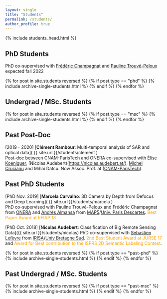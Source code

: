 ```yaml
---
layout: single
title: "Students"
permalink: /students/
author_profile: true
---
```


{% include students_head.html %}

## PhD Students
<a name="PhD"></a>

PhD co-supervised with [Frédéric Champagnat](https://www.researchgate.net/profile/Frederic_Champagnat) and [Pauline Trouvé-Peloux](https://www.onera.fr/fr/staff/pauline-trouve-peloux) expected fall 2022

{% for post in site.students reversed %} {% if post.type == "phd" %} {% include archive-single-students.html %} {% endif %} {% endfor %}

## Undergrad / MSc. Students
<a name="MSc"></a>

{% for post in site.students reversed %} {% if post.type == "msc" %} {% include archive-single-students.html %} {% endif %} {% endfor %}

## Past Post-Doc
<a name="Past PostDoc"></a>

\[2019 - 2020\] [**Clément Rambour**: Multi-temporal analysis of SAR and optical data]( {{ site.url }}/students/clement )  
Post-doc between CNAM-ParisTech and ONERA co-supervised with [Élise Koeniguer](https://www.onera.fr/fr/staff/elise-colin-koeniguer), [Nicolas Audebert)(https://nicolas.audebert.at/), [Michel Crucianu](http://cedric.cnam.fr/~crucianm/) and Mihai Datcu. Now Assoc. Prof. at ([CNAM-ParisTech](http://www.cnam.fr)).

## Past PhD Students
<a name="PastPhD"></a>

\[PhD Nov. 2019\] [**Marcela Carvalho**: 3D Camera by Depth from Defocus and Deep Learning]( {{ site.url }}/students/marcela )  
PhD co-supervised with Pauline Trouvé-Peloux and Frédéric Champagnat from [ONERA](https://www.onera.fr/en) and [Andrès Almansa](https://perso.telecom-paristech.fr/almansa/HomePage/) from [MAP5](http://map5.mi.parisdescartes.fr/)/[Univ. Paris Descartes](http://www.parisdescartes.fr/).  <span style="color:orange;">Best Paper Award at RFIAP 18</span>

\[PhD Oct. 2018\] [**Nicolas Audebert**: Classification of Big Remote Sensing Data]({{ site.url }}/students/nicolas)
PhD co-supervised with [Sebastien Lefèvre](http://people.irisa.fr/Sebastien.Lefevre/) from [IRISA](http://www-irisa.univ-ubs.fr/)/[Univ Bretagne Sud](http://www.univ-ubs.fr/). <span style="color:orange;">2nd Best Student Award at JURSE 17</span> and <span style="color:orange;">Award for Best contribution to the ISPRS 2D Semantic Labeling Contest</span>.

{% for post in site.students reversed %} {% if post.type == "past-phd" %} {% include archive-single-students.html %} {% endif %} {% endfor %}

## Past Undergrad / MSc. Students
<a name="PastMSc"></a>

{% for post in site.students reversed %} {% if post.type == "past-msc" %} {% include archive-single-students.html %} {% endif %} {% endfor %}


